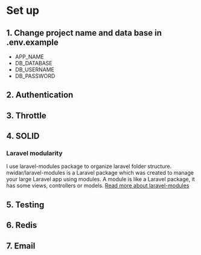 # Set up
## 1. Change project name and data base in .env.example
- APP_NAME
- DB_DATABASE
- DB_USERNAME
- DB_PASSWORD

## 2. Authentication

## 3. Throttle

## 4. SOLID

### Laravel modularity
I use laravel-modules package to organize laravel folder structure. nwidar/laravel-modules is a Laravel package which was created to manage your large Laravel app using modules. A module is like a Laravel package, it has some views, controllers or models.
<a href="https://nwidart.com/laravel-modules/v6/introduction">Read more about laravel-modules</a>

## 5. Testing

## 6. Redis

## 7. Email